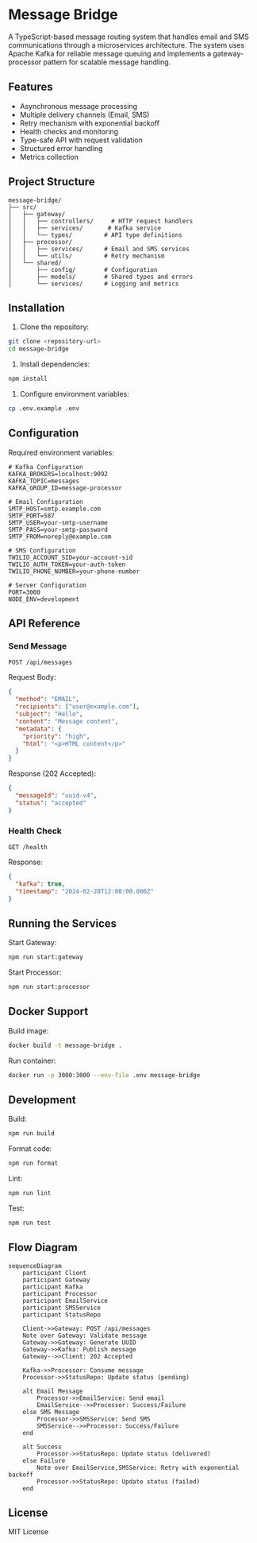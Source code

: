 # Message Bridge

A TypeScript-based message routing system that handles email and SMS communications through a microservices architecture. The system uses Apache Kafka for reliable message queuing and implements a gateway-processor pattern for scalable message handling.

## Features

- Asynchronous message processing
- Multiple delivery channels (Email, SMS)
- Retry mechanism with exponential backoff
- Health checks and monitoring
- Type-safe API with request validation
- Structured error handling
- Metrics collection

## Project Structure

```plaintext
message-bridge/
├── src/
│   ├── gateway/
│   │   ├── controllers/     # HTTP request handlers
│   │   ├── services/       # Kafka service
│   │   └── types/         # API type definitions
│   ├── processor/
│   │   ├── services/      # Email and SMS services
│   │   └── utils/         # Retry mechanism
│   └── shared/
│       ├── config/        # Configuration
│       ├── models/        # Shared types and errors
│       └── services/      # Logging and metrics
```

## Installation

1. Clone the repository:

```bash
git clone <repository-url>
cd message-bridge
```

1. Install dependencies:

```bash
npm install
```

1. Configure environment variables:

```bash
cp .env.example .env
```

## Configuration

Required environment variables:

```env
# Kafka Configuration
KAFKA_BROKERS=localhost:9092
KAFKA_TOPIC=messages
KAFKA_GROUP_ID=message-processor

# Email Configuration
SMTP_HOST=smtp.example.com
SMTP_PORT=587
SMTP_USER=your-smtp-username
SMTP_PASS=your-smtp-password
SMTP_FROM=noreply@example.com

# SMS Configuration
TWILIO_ACCOUNT_SID=your-account-sid
TWILIO_AUTH_TOKEN=your-auth-token
TWILIO_PHONE_NUMBER=your-phone-number

# Server Configuration
PORT=3000
NODE_ENV=development
```

## API Reference

### Send Message

`POST /api/messages`

Request Body:

```json
{
  "method": "EMAIL",
  "recipients": ["user@example.com"],
  "subject": "Hello",
  "content": "Message content",
  "metadata": {
    "priority": "high",
    "html": "<p>HTML content</p>"
  }
}
```

Response (202 Accepted):

```json
{
  "messageId": "uuid-v4",
  "status": "accepted"
}
```

### Health Check

`GET /health`

Response:

```json
{
  "kafka": true,
  "timestamp": "2024-02-28T12:00:00.000Z"
}
```

## Running the Services

Start Gateway:

```bash
npm run start:gateway
```

Start Processor:

```bash
npm run start:processor
```

## Docker Support

Build image:

```bash
docker build -t message-bridge .
```

Run container:

```bash
docker run -p 3000:3000 --env-file .env message-bridge
```

## Development

Build:

```bash
npm run build
```

Format code:

```bash
npm run format
```

Lint:

```bash
npm run lint
```

Test:

```bash
npm run test
```

## Flow Diagram

```mermaid
sequenceDiagram
    participant Client
    participant Gateway
    participant Kafka
    participant Processor
    participant EmailService
    participant SMSService
    participant StatusRepo

    Client->>Gateway: POST /api/messages
    Note over Gateway: Validate message
    Gateway->>Gateway: Generate UUID
    Gateway->>Kafka: Publish message
    Gateway-->>Client: 202 Accepted

    Kafka->>Processor: Consume message
    Processor->>StatusRepo: Update status (pending)

    alt Email Message
        Processor->>EmailService: Send email
        EmailService-->>Processor: Success/Failure
    else SMS Message
        Processor->>SMSService: Send SMS
        SMSService-->>Processor: Success/Failure
    end

    alt Success
        Processor->>StatusRepo: Update status (delivered)
    else Failure
        Note over EmailService,SMSService: Retry with exponential backoff
        Processor->>StatusRepo: Update status (failed)
    end
```

## License

MIT License
